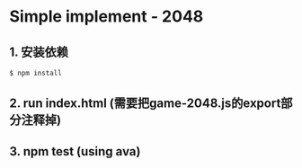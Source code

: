 # Simple implement - 2048

## 1. 安装依赖

```bash
$ npm install 
```

## 2. run index.html (需要把game-2048.js的export部分注释掉)


## 3. npm test (using ava)
